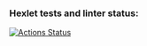 ### Hexlet tests and linter status:
[![Actions Status](https://github.com/Mr-XEN/java-project-lvl5/workflows/hexlet-check/badge.svg)](https://github.com/Mr-XEN/java-project-lvl5/actions)